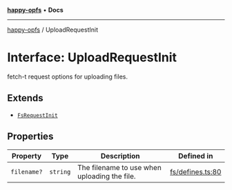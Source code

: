 [**happy-opfs**](../README.md) • **Docs**

***

[happy-opfs](../README.md) / UploadRequestInit

# Interface: UploadRequestInit

fetch-t request options for uploading files.

## Extends

- [`FsRequestInit`](../type-aliases/FsRequestInit.md)

## Properties

| Property | Type | Description | Defined in |
| ------ | ------ | ------ | ------ |
| `filename?` | `string` | The filename to use when uploading the file. | [fs/defines.ts:80](https://github.com/JiangJie/happy-opfs/blob/41bfb9280ee562c4a8708809308f96d116edb112/src/fs/defines.ts#L80) |
